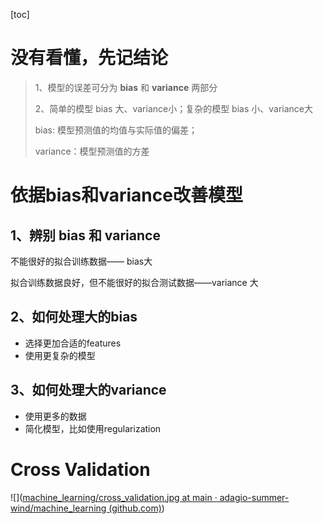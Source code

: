 [toc]

# 没有看懂，先记结论

> 1、模型的误差可分为 **bias** 和 **variance** 两部分
>
> 2、简单的模型 bias 大、variance小；复杂的模型 bias 小、variance大
>
> bias: 模型预测值的均值与实际值的偏差；
>
> variance：模型预测值的方差

# 依据bias和variance改善模型

## 1、辨别 bias 和 variance

不能很好的拟合训练数据—— bias大

拟合训练数据良好，但不能很好的拟合测试数据——variance 大

## 2、如何处理大的bias

- 选择更加合适的features
- 使用更复杂的模型

 ## 3、如何处理大的variance

- 使用更多的数据
- 简化模型，比如使用regularization

# Cross Validation

![]([machine_learning/cross_validation.jpg at main · adagio-summer-wind/machine_learning (github.com)](https://github.com/adagio-summer-wind/machine_learning/blob/main/李宏毅机器学习——2017/pictures/cross_validation.jpg))

